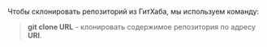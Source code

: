 Чтобы склонировать репозиторий из ГитХаба, мы используем команду:
> **git clone URL** - клонировать содержимое репозитория по адресу **URl**.
